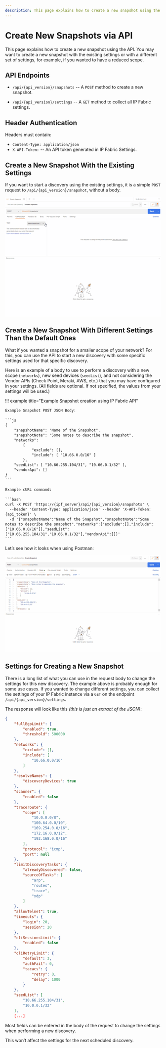 ```yaml
---
description: This page explains how to create a new snapshot using the API.
---
```


# Create New Snapshots via API

This page explains how to create a new snapshot using the API. You may want to create a new snapshot with the existing settings or with a different set of settings, for example, if you wanted to have a reduced scope.

## API Endpoints

- `/api/{api_version}/snapshots` -- A `POST` method to create a new snapshot.

- `/api/{api_version}/settings` -- A `GET` method to collect all IP Fabric settings.

## Header Authentication

Headers must contain:

- `Content-Type: application/json`
- `X-API-Token:` -- An API token generated in IP Fabric Settings.

## Create a New Snapshot With the Existing Settings

If you want to start a discovery using the existing settings, it is a simple `POST` request to `/api/{api_version}/snapshot`, without a body.

![configure of Creating snapshot](configure_of_Creating_snapshoot.gif)

## Create a New Snapshot With Different Settings Than the Default Ones

What if you wanted a snapshot for a smaller scope of your network? For this, you can use the API to start a new discovery with some specific settings used for that specific discovery.

Here is an example of a body to use to perform a discovery with a new scope (`networks`), new seed devices (`seedList`), and not considering the Vendor APIs (Check Point, Meraki, AWS, etc.) that you may have configured in your settings. (All fields are optional. If not specified, the values from your settings will be used.)

!!! example title="Example Snapshot creation using IP Fabric API"

    Example Snapshot POST JSON Body:

    ```js
    {
        "snapshotName": "Name of the Snapshot",
        "snapshotNote": "Some notes to describe the snapshot",
        "networks":
            {
                "exclude": [],
                "include": [ "10.66.0.0/16" ]
            },
        "seedList": [ "10.66.255.104/31", "10.66.0.1/32" ],
        "vendorApi": []
    }
    ```

    Example cURL command:

    ```bash
    curl -X POST 'https://{ipf_server}/api/{api_version}/snapshots' \
      --header 'Content-Type: application/json' --header 'X-API-Token: {api_token}' \
      -d '{"snapshotName":"Name of the Snapshot","snapshotNote":"Some notes to describe the snapshot","networks":{"exclude":[],"include":["10.66.0.0/16"]},"seedList":["10.66.255.104/31","10.66.0.1/32"],"vendorApi":[]}'
    ```

Let’s see how it looks when using Postman:

![create snapshot](create_snapshot.gif)

## Settings for Creating a New Snapshot

There is a long list of what you can use in the request body to change the settings for this new discovery. The example above is probably enough for some use cases. If you wanted to change different settings, you can collect the settings of your IP Fabric instance via a `GET` on the endpoint `/api/{api_version}/settings`.

The response will look like this _(this is just an extract of the JSON)_:

```json title="Snapshot settings JSON"
{
    "fullBgpLimit": {
        "enabled": true,
        "threshold": 500000
    },
    "networks": {
        "exclude": [],
        "include": [
            "10.66.0.0/16"
        ]
    },
    "resolveNames": {
        "discoveryDevices": true
    },
    "scanner": {
        "enabled": false
    },
    "traceroute": {
        "scope": [
            "10.0.0.0/8",
            "100.64.0.0/10",
            "169.254.0.0/16",
            "172.16.0.0/12",
            "192.168.0.0/16"
        ],
        "protocol": "icmp",
        "port": null
    },
    "limitDiscoveryTasks": {
        "alreadyDiscovered": false,
        "sourceOfTasks": [
            "arp",
            "routes",
            "trace",
            "xdp"
        ]
    },
    "allowTelnet": true,
    "timeouts": {
        "login": 20,
        "session": 20
    },
    "cliSessionsLimit": {
        "enabled": false
    },
    "cliRetryLimit": {
        "default": 3,
        "authFail": 0,
        "tacacs": {
            "retry": 0,
            "delay": 1000
        }
    },
    "seedList": [
        "10.66.255.104/31",
        "10.0.0.1/32"
    ],
    [...]
```

Most fields can be entered in the body of the request to change the settings when performing a new discovery.

This won’t affect the settings for the next scheduled discovery.
